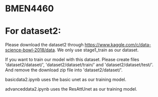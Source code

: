# BMEN4460

# For dataset2:
Please download the dataset2 through https://www.kaggle.com/c/data-science-bowl-2018/data. We only use stage1_train as our dataset. 

If you want to train our model with this dataset. Please create files  'dataset2/dataset/', 'dataset2/dataset/train/' and 
'dataset2/dataset/test/'. And remove the download zip file into 'dataset2/dataset/'.  

basicdata2.ipynb uses the basic unet as our training model. 

advanceddata2.ipynb uses the ResAttUnet as our training model.
